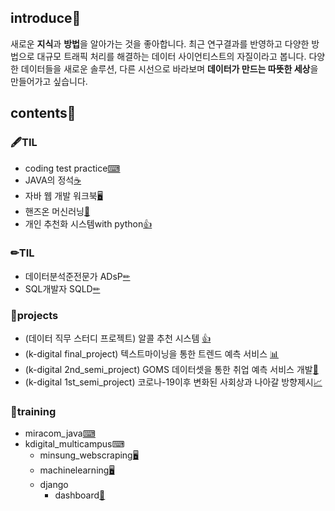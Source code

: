 ## introduce📝
 새로운 **지식**과 **방법**을 알아가는 것을 좋아합니다. 최근 연구결과를 반영하고 다양한 방법으로 대규모 트래픽 처리를 해결하는 데이터 사이언티스트의 자질이라고 봅니다. 다양한 데이터들을 새로운 솔루션, 다른 시선으로 바라보며 **데이터가 만드는 따뜻한 세상**을 만들어가고 싶습니다.

## contents📑<a id='contents'></a>
### 🖋TIL
  * coding test practice[⌨](../../../coding_test)
  * JAVA의 정석[☕](../../../java_essence)
  * 자바 웹 개발 워크북[🖥](../../../java_web_dev_workbook)
  * 핸즈온 머신러닝[📱](../../../hands_on_machinelearning)
  * 개인 추천화 시스템with python[👍](../../../personalized_recommendation_system_with_python)

### ✏TIL
  * 데이터분석준전문가 ADsP[✏](../../../ADsp_stusdy)
  * SQL개발자 SQLD[✏](../../../SQLD_study)

### 🧿projects
  * (데이터 직무 스터디 프로젝트) 알콜 추천 시스템 [👍](../../../alcohol_recommendation_system_project)
  * (k-digital final_project) 텍스트마이닝을 통한 트렌드 예측 서비스 [📊](../../../HEXinAR_exawave_service)
  * (k-digital 2nd_semi_project) GOMS 데이터셋을 통한 취업 예측 서비스 개발[🐻](../../../kd_semi-proJ2_goms_recruitpredict)
  * (k-digital 1st_semi_project) 코로나-19이후 변화된 사회상과 나아갈 방향제시[📈](../../../kd_proJ1covid-19_analysis_web)

### 💾training
  * miracom_java[⌨](../../../miracom_javaEduSummary)
  * kdigital_multicampus⌨
    * minsung_webscraping[🖥](../../../minsung_webscraping)
    * machinelearning[🖥](../../../minsung_machinelearning)
    * django
      * dashboard[📇](../../../0715_dashboard)
